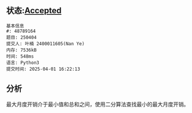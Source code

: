 ## 状态:[Accepted](http://xzmdsa.openjudge.cn/2025hw4/solution/48789164/)
    基本信息
    #: 48789164
    题目: 250404
    提交人: 叶楠 2400011605(Nan Ye)
    内存: 7536kB
    时间: 548ms
    语言: Python3
    提交时间: 2025-04-01 16:22:13

## 分析
最大月度开销介于最小值和总和之间，使用二分算法查找最小的最大月度开销。
